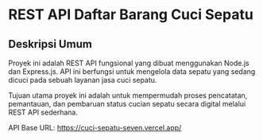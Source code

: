 # REST API Daftar Barang Cuci Sepatu

## Deskripsi Umum

Proyek ini adalah REST API fungsional yang dibuat menggunakan Node.js dan Express.js. API ini berfungsi untuk mengelola data sepatu yang sedang dicuci pada sebuah layanan jasa cuci sepatu.

Tujuan utama proyek ini adalah untuk mempermudah proses pencatatan, pemantauan, dan pembaruan status cucian sepatu secara digital melalui REST API sederhana.

API Base URL: https://cuci-sepatu-seven.vercel.app/

##
